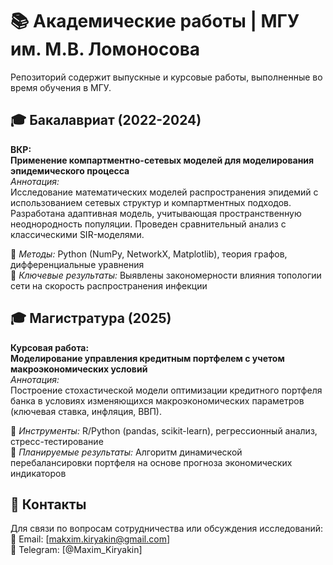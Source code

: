 # 📚 Академические работы | МГУ им. М.В. Ломоносова  
Репозиторий содержит выпускные и курсовые работы, выполненные во время обучения в МГУ.

## 🎓 Бакалавриат (2022-2024)
**ВКР:**  
**Применение компартментно-сетевых моделей для моделирования эпидемического процесса**  
*Аннотация:*  
Исследование математических моделей распространения эпидемий с использованием сетевых структур и компартментных подходов. Разработана адаптивная модель, учитывающая пространственную неоднородность популяции. Проведен сравнительный анализ с классическими SIR-моделями.  

🔹 *Методы:* Python (NumPy, NetworkX, Matplotlib), теория графов, дифференциальные уравнения  
🔹 *Ключевые результаты:* Выявлены закономерности влияния топологии сети на скорость распространения инфекции  

## 🎓 Магистратура (2025)  
**Курсовая работа:**  
**Моделирование управления кредитным портфелем с учетом макроэкономических условий**  
*Аннотация:*  
Построение стохастической модели оптимизации кредитного портфеля банка в условиях изменяющихся макроэкономических параметров (ключевая ставка, инфляция, ВВП).  

🔸 *Инструменты:* R/Python (pandas, scikit-learn), регрессионный анализ, стресс-тестирование  
🔸 *Планируемые результаты:* Алгоритм динамической перебалансировки портфеля на основе прогноза экономических индикаторов  


## 📝 Контакты  
Для связи по вопросам сотрудничества или обсуждения исследований:  
📧 Email: [makxim.kiryakin@gmail.com]  
🔗 Telegram: [@Maxim_Kiryakin]   
